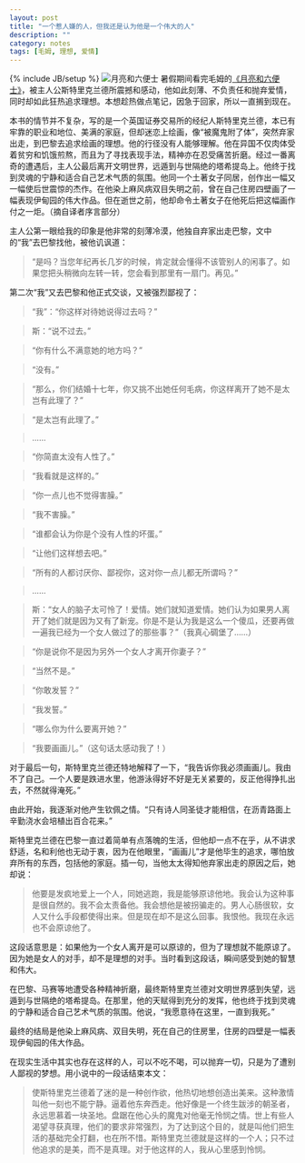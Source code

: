 ```yaml
---
layout: post
title: "一个惹人嫌的人，但我还是认为他是一个伟大的人"
description: ""
category: notes
tags: [毛姆, 理想, 爱情]
---
```

{% include JB/setup %}
![月亮和六便士](http://img3.douban.com/lpic/s6520071.jpg)
暑假期间看完毛姆的[《月亮和六便士》](http://book.douban.com/subject/6313461/ "月亮和六便士")，被主人公斯特里克兰德所震撼和感动，他如此刻薄、不负责任和抛弃爱情，同时却如此狂热追求理想。本想趁热做点笔记，因急于回家，所以一直搁到现在。

本书的情节并不复杂，写的是一个英国证券交易所的经纪人斯特里克兰德，本已有牢靠的职业和地位、美满的家庭，但却迷恋上绘画，像“被魔鬼附了体”，突然弃家出走，到巴黎去追求绘画的理想。他的行径没有人能够理解。他在异国不仅肉体受着贫穷和饥饿煎熬，而且为了寻找表现手法，精神亦在忍受痛苦折磨。经过一番离奇的遭遇后，主人公最后离开文明世界，远遁到与世隔绝的塔希提岛上。他终于找到灵魂的宁静和适合自己艺术气质的氛围。他同一个土著女子同居，创作出一幅又一幅使后世震惊的杰作。在他染上麻风病双目失明之前，曾在自己住房四壁画了一幅表现伊甸园的伟大作品。但在逝世之前，他却命令土著女子在他死后把这幅画作付之一炬。（摘自译者序言部分）

主人公第一眼给我的印象是他非常的刻薄冷漠，他独自弃家出走巴黎，文中的“我”去巴黎找他，被他讥讽道：

>“是吗？当您年纪再长几岁的时候，肯定就会懂得不该管别人的闲事了。如果您把头稍微向左转一转，您会看到那里有一扇门。再见。”

第二次“我”又去巴黎和他正式交谈，又被强烈鄙视了：

>“我”：“你这样对待她说得过去吗？”

>斯：“说不过去。”

>“你有什么不满意她的地方吗？”

>“没有。”

>“那么，你们结婚十七年，你又挑不出她任何毛病，你这样离开了她不是太岂有此理了？”

>“是太岂有此理了。”

>……

>“你简直太没有人性了。”

>“我看就是这样的。”

>“你一点儿也不觉得害臊。”

>“我不害臊。”

>“谁都会认为你是个没有人性的坏蛋。”

>“让他们这样想去吧。”

>“所有的人都讨厌你、鄙视你，这对你一点儿都无所谓吗？”

>……

>斯：“女人的脑子太可怜了！爱情。她们就知道爱情。她们认为如果男人离开了她们就是因为又有了新宠。你是不是认为我是这么一个傻瓜，还要再做一遍我已经为一个女人做过了的那些事？”（我真心碉堡了……）

>“你是说你不是因为另外一个女人才离开你妻子？”

>“当然不是。”

>“你敢发誓？”

>“我发誓。”

>“哪么你为什么要离开她？”

>“我要画画儿。”（这句话太感动我了！）

对于最后一句，斯特里克兰德还特地解释了一下，“我告诉你我必须画画儿。我由不了自己。一个人要是跌进水里，他游泳得好不好是无关紧要的，反正他得挣扎出去，不然就得淹死。”

由此开始，我逐渐对他产生钦佩之情。“只有诗人同圣徒才能相信，在沥青路面上辛勤浇水会培植出百合花来。”

斯特里克兰德在巴黎一直过着简单有点落魄的生活，但他却一点不在乎，从不讲求舒适，名和利他也无动于衷，因为在他眼里，“画画儿”才是他毕生的追求，哪怕放弃所有的东西，包括他的家庭。插一句，当他太太得知他弃家出走的原因之后，她却说：

>他要是发疯地爱上一个人，同她逃跑，我是能够原谅他地。我会认为这种事是很自然的。我不会太责备他。我会想他是被拐骗走的。男人心肠很软，女人又什么手段都使得出来。但是现在却不是这么回事。我恨他。我现在永远也不会原谅他了。

这段话意思是：如果他为一个女人离开是可以原谅的，但为了理想就不能原谅了。因为她是女人的对手，却不是理想的对手。当时看到这段话，瞬间感受到她的智慧和伟大。

在巴黎、马赛等地遭受各种精神折磨，最终斯特里克兰德对文明世界感到失望，远遁到与世隔绝的塔希提岛。在那里，他的天赋得到充分的发挥，他也终于找到灵魂的宁静和适合自己艺术气质的氛围。他说，“我愿意待在这里，一直到我死。”

最终的结局是他染上麻风病、双目失明，死在自己的住房里，住房的四壁是一幅表现伊甸园的伟大作品。

在现实生活中其实也存在这样的人，可以不吃不喝，可以抛弃一切，只是为了遭别人鄙视的梦想。用小说中的一段话结束本文：

>使斯特里克兰德着了迷的是一种创作欲，他热切地想创造出美来。这种激情叫他一刻也不能宁静。逼着他东奔西走。他好像是一个终生跋涉的朝圣者，永远思慕着一块圣地。盘踞在他心头的魔鬼对他毫无怜悯之情。世上有些人渴望寻获真理，他们的要求非常强烈，为了达到这个目的，就是叫他们把生活的基础完全打翻，也在所不惜。斯特里克兰德就是这样的一个人；只不过他追求的是美，而不是真理。对于他这样的人，我从心里感到怜悯。

